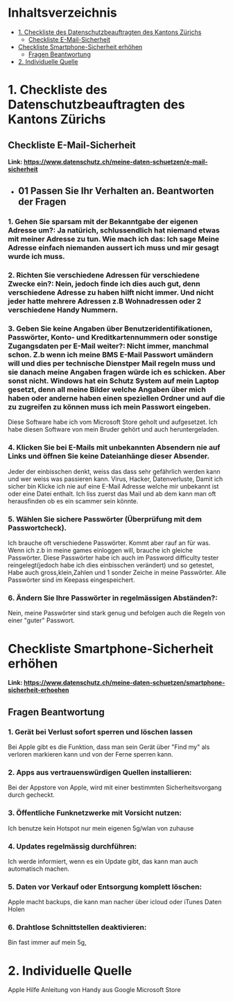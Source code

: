 # Inhaltsverzeichnis
- [1. Checkliste des Datenschutzbeauftragten des Kantons Zürichs](#1-checkliste-des-datenschutzbeauftragten-des-kantons-zürichs)
  - [Checkliste E-Mail-Sicherheit](#checkliste-e-mail-sicherheit)
- [Checkliste Smartphone-Sicherheit erhöhen](#checkliste-smartphone-sicherheit-erhöhen)
  - [Fragen Beantwortung](#fragen-beantwortung)
- [2. Individuelle Quelle](#2-individuelle-quelle)
# 1. Checkliste des Datenschutzbeauftragten des Kantons Zürichs
## Checkliste E-Mail-Sicherheit
**Link: https://www.datenschutz.ch/meine-daten-schuetzen/e-mail-sicherheit**
- ## 01 Passen Sie Ihr Verhalten an. Beantworten der Fragen
### 1. Gehen Sie sparsam mit der Bekanntgabe der eigenen Adresse um?: Ja natürich, schlussendlich hat niemand etwas mit meiner Adresse zu tun. Wie mach ich das: Ich sage Meine Adresse einfach niemanden aussert ich muss und mir gesagt wurde ich muss.
### 2. Richten Sie verschiedene Adressen für verschiedene Zwecke ein?: Nein, jedoch finde ich dies auch gut, denn verschiedene Adresse zu haben hilft nicht immer. Und nicht jeder hatte mehrere Adressen z.B Wohnadressen oder 2 verschiedene Handy Nummern.
### 3. Geben Sie keine Angaben über Benutzeridentifikationen, Passwörter, Konto- und Kreditkartennummern oder sonstige Zugangsdaten per E-Mail weiter?: Nicht immer, manchmal schon. Z.b wenn ich meine BMS E-Mail Passwort umändern will und dies per technische Dienstper Mail regeln muss und sie danach meine Angaben fragen würde ich es schicken. Aber sonst nicht. Windows hat ein Schutz System auf mein Laptop gesetzt, denn all meine Bilder welche Angaben über mich haben oder anderne haben einen speziellen Ordner und auf die zu zugreifen zu können muss ich mein Passwort eingeben.
Diese Software habe ich vom Microsoft Store geholt und aufgesetzet. Ich habe diesen Software von mein Bruder gehört und auch heruntergeladen.
### 4. Klicken Sie bei E-Mails mit unbekannten Absendern nie auf Links und öffnen Sie keine Dateianhänge dieser Absender.
Jeder der einbisschen denkt, weiss das dass sehr gefährlich werden kann und wer weiss was passieren kann. Virus, Hacker, Datenverluste,
Damit ich sicher bin Klicke ich nie auf eine E-Mail Adresse welche mir unbekannt ist oder eine Datei enthalt. Ich liss zuerst das Mail und ab dem kann man oft herausfinden ob es ein scammer sein könnte.
### 5. Wählen Sie sichere Passwörter (Überprüfung mit dem Passwortcheck).
Ich brauche oft verschiedene Passwörter. Kommt aber rauf an für was. Wenn ich z.b in meine games einloggen will, brauche ich gleiche Passwörter. Diese Passwörter habe ich auch im Password difficulty tester reingelegt(jedoch habe ich dies einbisschen verändert) und so getestet, Habe auch gross,klein,Zahlen und 1 sonder Zeiche in meine Passwörter. Alle Passwörter sind im Keepass eingespeichert.
### 6. Ändern Sie Ihre Passwörter in regelmässigen Abständen?:
  Nein, meine Passwörter sind stark genug und befolgen auch die Regeln von einer "guter" Passwort.
# Checkliste Smartphone-Sicherheit erhöhen
**Link: https://www.datenschutz.ch/meine-daten-schuetzen/smartphone-sicherheit-erhoehen**
## Fragen Beantwortung
### 1. Gerät bei Verlust sofort sperren und löschen lassen
Bei Apple gibt es die Funktion, dass man sein Gerät über "Find my"
als verloren markieren kann und von der Ferne sperren kann.
### 2.  Apps aus vertrauenswürdigen Quellen installieren:
Bei der Appstore von Apple, wird mit einer bestimmten Sicherheitsvorgang durch gecheckt.
### 3.  Öffentliche Funknetzwerke mit Vorsicht nutzen:
Ich benutze kein Hotspot nur mein eigenen 5g/wlan von zuhause
### 4. Updates regelmässig durchführen:
Ich werde informiert, wenn es ein Update gibt,
das kann man  auch automatisch machen.
### 5.  Daten vor Verkauf oder Entsorgung komplett löschen:
Apple macht backups, die kann man nacher über icloud oder iTunes Daten Holen
### 6.  Drahtlose Schnittstellen deaktivieren:
Bin fast immer auf mein 5g,
# 2. Individuelle Quelle
Apple Hilfe Anleitung von Handy aus
Google
Microsoft Store
